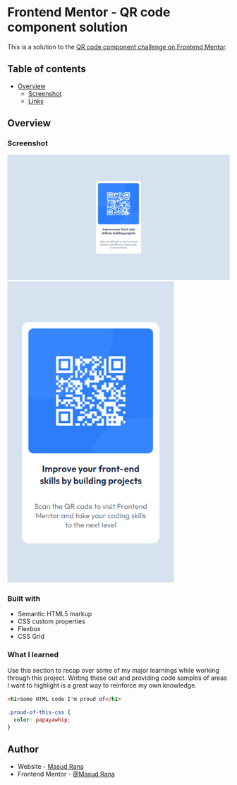 # Frontend Mentor - QR code component solution

This is a solution to the [QR code component challenge on Frontend Mentor](https://www.frontendmentor.io/challenges/qr-code-component-iux_sIO_H).
## Table of contents

- [Overview](images/desktop.png)
  - [Screenshot](images/mobile.png)
  - [Links](https://qrcodecomponent-mrtech.netlify.app/)

## Overview

### Screenshot

![](images/desktop.png)
![](images/mobile.png)

### Built with

- Semantic HTML5 markup
- CSS custom properties
- Flexbox
- CSS Grid



### What I learned

Use this section to recap over some of my major learnings while working through this project. Writing these out and providing code samples of areas I want to highlight is a great way to reinforce my own knowledge.



```html
<h1>Some HTML code I'm proud of</h1>
```
```css
.proud-of-this-css {
  color: papayawhip;
}
```

## Author

- Website - [Masud Rana](https://masudprotfolio.netlify.app/)
- Frontend Mentor - [@Masud Rana](https://www.frontendmentor.io/profile/Masud-Rana2001)



